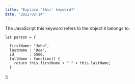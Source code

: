 ```yaml
---
title: "Explain 'this' keyword?"
date: "2021-02-14"
---
```


The JavaScript this keyword refers to the object it belongs to.


    let person = {

      firstName: "John",
      lastName : "Doe",
      id       : 5566,
      fullName : function() {
        return this.firstName + " " + this.lastName;
      }
};
